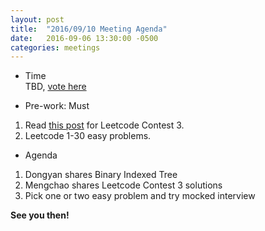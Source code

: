 ```yaml
---
layout: post
title:  "2016/09/10 Meeting Agenda"
date:   2016-09-06 13:30:00 -0500
categories: meetings
---
```


* Time  
TBD, [vote here](https://docs.google.com/forms/d/e/1FAIpQLScNosOYmRfHpxxA16hThDzPZKlNdlDNdRxHG4PRabJlIeYVrQ/viewform)  

* Pre-work: Must  
1. Read [this post](https://shawnchris.github.io/algorithms/2016/09/04/leetcode_contest_03.html) for Leetcode Contest 3.  
2. Leetcode 1-30 easy problems.  
  
* Agenda  
1. Dongyan shares Binary Indexed Tree  
2. Mengchao shares Leetcode Contest 3 solutions  
3. Pick one or two easy problem and try mocked interview  

**See you then!**
